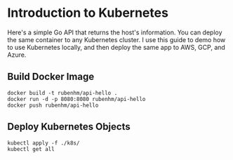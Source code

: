 # Introduction to Kubernetes

Here's a simple Go API that returns the host's information. You can deploy the same container to any Kubernetes cluster. I use this guide to demo how to use Kubernetes locally, and then deploy the same app to AWS, GCP, and Azure.

## Build Docker Image

```
docker build -t rubenhm/api-hello .
docker run -d -p 8080:8080 rubenhm/api-hello
docker push rubenhm/api-hello
```

## Deploy Kubernetes Objects
```
kubectl apply -f ./k8s/
kubectl get all
```